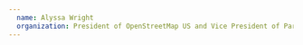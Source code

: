 ```yaml
---
  name: Alyssa Wright
  organization: President of OpenStreetMap US and Vice President of Partnerships at Mapzen
---
```

